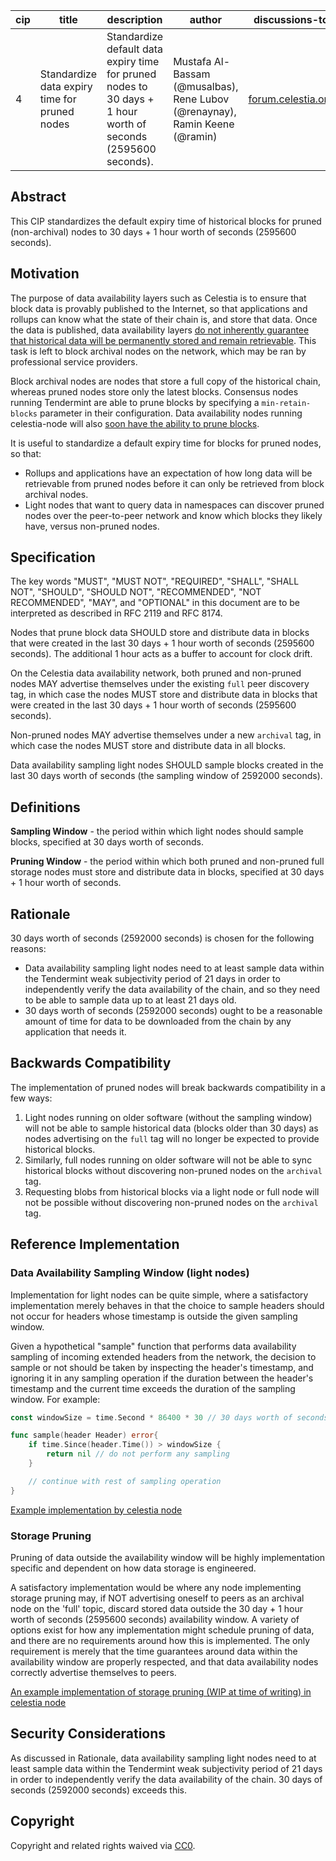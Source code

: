 | cip | title                                              | description                                                                                     | author                                                                                              | discussions-to                                                                                                  | status | type           | category            | created    |
|-----|----------------------------------------------------|-------------------------------------------------------------------------------------------------|-----------------------------------------------------------------------------------------------------|-----------------------------------------------------------------------------------------------------------------|--------|----------------|---------------------|------------|
| 4   | Standardize data expiry time for pruned nodes      | Standardize default data expiry time for pruned nodes to 30 days + 1 hour worth of seconds (2595600 seconds). | Mustafa Al-Bassam (@musalbas), Rene Lubov (@renaynay), Ramin Keene (@ramin)                         | [forum.celestia.org](https://forum.celestia.org/t/cip-standardize-data-expiry-time-for-pruned-nodes/1326) | Final  | Standards Track | Data Availability | 2023-11-23 |

## Abstract

This CIP standardizes the default expiry time of historical blocks for pruned (non-archival) nodes to 30 days + 1 hour worth of seconds (2595600 seconds).

## Motivation

The purpose of data availability layers such as Celestia is to ensure that block data is provably published to the Internet, so that applications and rollups can know what the state of their chain is, and store that data. Once the data is published, data availability layers [do not inherently guarantee that historical data will be permanently stored and remain retrievable](https://notes.ethereum.org/@vbuterin/proto_danksharding_faq#If-data-is-deleted-after-30-days-how-would-users-access-older-blobs). This task is left to block archival nodes on the network, which may be ran by professional service providers.

Block archival nodes are nodes that store a full copy of the historical chain, whereas pruned nodes store only the latest blocks. Consensus nodes running Tendermint are able to prune blocks by specifying a `min-retain-blocks` parameter in their configuration. Data availability nodes running celestia-node will also [soon have the ability to prune blocks](https://github.com/celestiaorg/celestia-node/pull/3150/).

It is useful to standardize a default expiry time for blocks for pruned nodes, so that:

* Rollups and applications have an expectation of how long data will be retrievable from pruned nodes before it can only be retrieved from block archival nodes.
* Light nodes that want to query data in namespaces can discover pruned nodes over the peer-to-peer network and know which blocks they likely have, versus non-pruned nodes.

## Specification

The key words "MUST", "MUST NOT", "REQUIRED", "SHALL", "SHALL NOT", "SHOULD", "SHOULD NOT", "RECOMMENDED", "NOT RECOMMENDED", "MAY", and "OPTIONAL" in this document are to be interpreted as described in RFC 2119 and RFC 8174.

Nodes that prune block data SHOULD store and distribute data in blocks that were created in the last 30 days + 1 hour worth of seconds (2595600 seconds). The additional 1 hour acts as a buffer to account for clock drift.

On the Celestia data availability network, both pruned and non-pruned nodes MAY advertise themselves under the existing `full` peer discovery tag, in which case the nodes MUST store and distribute data in blocks that were created in the last 30 days + 1 hour worth of seconds (2595600 seconds).

Non-pruned nodes MAY advertise themselves under a new `archival` tag, in which case the nodes MUST store and distribute data in all blocks.

Data availability sampling light nodes SHOULD sample blocks created in the last 30 days worth of seconds (the sampling window of 2592000 seconds).

## Definitions

**Sampling Window** - the period within which light nodes should sample blocks, specified at 30 days worth of seconds.

**Pruning Window** - the period within which both pruned and non-pruned full storage nodes must store and distribute data in blocks, specified at 30 days + 1 hour worth of seconds.

## Rationale

30 days worth of seconds (2592000 seconds) is chosen for the following reasons:

* Data availability sampling light nodes need to at least sample data within the Tendermint weak subjectivity period of 21 days in order to independently verify the data availability of the chain, and so they need to be able to sample data up to at least 21 days old.
* 30 days worth of seconds (2592000 seconds) ought to be a reasonable amount of time for data to be downloaded from the chain by any application that needs it.

## Backwards Compatibility

The implementation of pruned nodes will break backwards compatibility in a few ways:

1. Light nodes running on older software (without the sampling window) will not be able to sample historical data (blocks older than 30 days) as nodes advertising on the `full` tag will no longer be expected to provide historical blocks.
2. Similarly, full nodes running on older software will not be able to sync historical blocks without discovering non-pruned nodes on the `archival` tag.
3. Requesting blobs from historical blocks via a light node or full node will not be possible without discovering non-pruned nodes on the `archival` tag.

## Reference Implementation

### Data Availability Sampling Window (light nodes)

Implementation for light nodes can be quite simple, where a satisfactory implementation merely behaves in that the choice to sample headers should not occur for headers whose timestamp is outside the given sampling window.

Given a hypothetical "sample" function that performs data availability sampling of incoming extended headers from the network, the decision to sample or not should be taken by inspecting the header's timestamp, and ignoring it in any sampling operation if the duration between the header's timestamp and the current time exceeds the duration of the sampling window. For example:

```go
const windowSize = time.Second * 86400 * 30 // 30 days worth of seconds (2592000 seconds)

func sample(header Header) error{
    if time.Since(header.Time()) > windowSize {
        return nil // do not perform any sampling
    }

    // continue with rest of sampling operation
}
```

[Example implementation by celestia node](https://github.com/celestiaorg/celestia-node/pull/2991)

### Storage Pruning

Pruning of data outside the availability window will be highly implementation specific and dependent on how data storage is engineered.

A satisfactory implementation would be where any node implementing storage pruning may, if NOT advertising oneself to peers as an archival node on the 'full' topic, discard stored data outside the 30 day + 1 hour worth of seconds (2595600 seconds) availability window. A variety of options exist for how any implementation might schedule pruning of data, and there are no requirements around how this is implemented. The only requirement is merely that the time guarantees around data within the availability window are properly respected, and that data availability nodes correctly advertise themselves to peers.

[An example implementation of storage pruning (WIP at time of writing) in celestia node](https://github.com/celestiaorg/celestia-node/pull/3150/files)

## Security Considerations

As discussed in Rationale, data availability sampling light nodes need to at least sample data within the Tendermint weak subjectivity period of 21 days in order to independently verify the data availability of the chain. 30 days of seconds (2592000 seconds) exceeds this.

## Copyright

Copyright and related rights waived via [CC0](../LICENSE).
